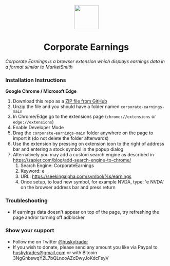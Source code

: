 <p align="center">
  <img src="https://github.com/huskytrader/corporate-earnings/blob/main/icon.png" width="75" height="75"/>
</p>

<h1 align="center">Corporate Earnings</h1>

*Corporate Earnings is a browser extension which displays earnings data in a format similar to MarketSmith*

### Installation Instructions
**Google Chrome / Microsoft Edge**
1. Download this repo as a [ZIP file from GitHub](https://github.com/huskytrader/corporate-earnings/archive/main.zip)
1. Unzip the file and you should have a folder named `corporate-earnings-main`
1. In Chrome/Edge go to the extensions page (`chrome://extensions` or `edge://extensions`)
1. Enable Developer Mode
1. Drag the `corporate-earnings-main` folder anywhere on the page to import it (do not delete the folder afterwards)
1. Use the extension by pressing on extension icon to the right of address bar and entering a stock symbol in the popup dialog
1. Alternatively you may add a custom search engine as described in https://zapier.com/blog/add-search-engine-to-chrome/
    1. Search Engine: CorporateEarnings
    1. Keyword: e
    1. URL: https://seekingalpha.com/symbol/%s/earnings
    1. Once setup, to load new symbol, for example NVDA, type: 'e NVDA' on the browser address bar and press return

### Troubleshooting
* If earnings data doesn't appear on top of the page, try refreshing the page and/or turning off adblocker

### Show your support
* Follow me on Twitter [@huskytrader](https://twitter.com/huskytrader)
* If you wish to donate, please send any amount you like via Paypal to huskytrades@gmail.com or with Bitcoin 3NgGnbswqY2L7bQLnooAZcDwyJoKdcFsyV


